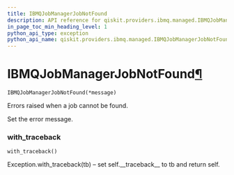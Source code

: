 ```yaml
---
title: IBMQJobManagerJobNotFound
description: API reference for qiskit.providers.ibmq.managed.IBMQJobManagerJobNotFound
in_page_toc_min_heading_level: 1
python_api_type: exception
python_api_name: qiskit.providers.ibmq.managed.IBMQJobManagerJobNotFound
---
```


# IBMQJobManagerJobNotFound[¶](#ibmqjobmanagerjobnotfound "Permalink to this headline")

<span id="qiskit.providers.ibmq.managed.IBMQJobManagerJobNotFound" />

`IBMQJobManagerJobNotFound(*message)`

Errors raised when a job cannot be found.

Set the error message.

### with\_traceback

<span id="qiskit.providers.ibmq.managed.IBMQJobManagerJobNotFound.with_traceback" />

`with_traceback()`

Exception.with\_traceback(tb) – set self.\_\_traceback\_\_ to tb and return self.

